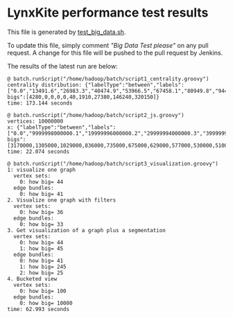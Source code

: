 LynxKite performance test results
=================================

This file is generated by [test_big_data.sh](https://github.com/biggraph/biggraph/blob/master/test_big_data.sh).

To update this file, simply comment _"Big Data Test please"_ on any pull request. A change for this
file will be pushed to the pull request by Jenkins.

The results of the latest run are below:
```
@ batch.runScript("/home/hadoop/batch/script1_centrality.groovy")
centrality distribution: {"labelType":"between","labels":["0.0","13491.6","26983.3","40474.9","53966.5","67458.1","80949.8","94441.4","107933.0","121424.7","134916.3"],"how bigs":[4280,0,0,0,0,40,1910,27380,146240,320150]}
time: 173.144 seconds

@ batch.runScript("/home/hadoop/batch/script2_js.groovy")
vertices: 10000000
x: {"labelType":"between","labels":["0.0","9999998000000.1","19999996000000.2","29999994000000.3","39999992000000.4","49999990000000.5","59999988000000.6","69999986000000.7","79999984000000.8","89999982000000.9","99999980000001.0"],"how bigs":[3170000,1305000,1029000,836000,735000,675000,629000,577000,530000,510000]}
time: 22.074 seconds

@ batch.runScript("/home/hadoop/batch/script3_visualization.groovy")
1: visualize one graph
  vertex sets:
    0: how big= 44
  edge bundles:
    0: how big= 41
2. Visualize one graph with filters
  vertex sets:
    0: how big= 36
  edge bundles:
    0: how big= 33
3. Get visualization of a graph plus a segmentation
  vertex sets:
    0: how big= 44
    1: how big= 45
  edge bundles:
    0: how big= 41
    1: how big= 245
    2: how big= 25
4. Bucketed view
  vertex sets:
    0: how big= 100
  edge bundles:
    0: how big= 10000
time: 62.993 seconds
